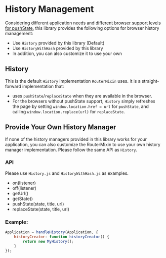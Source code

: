 # History Management

Considering different application needs and [different browser support levels for pushState](http://caniuse.com/#search=pushstate), this library provides the following options for browser history management:

* Use `History` provided by this library (Default)
* Use `HistoryWithHash` provided by this library
* In addition, you can also customize it to use your own

## History

This is the default `History` implementation `RouterMixin` uses.  It is a straight-forward implementation that:
* uses `pushState`/`replaceState` when they are available in the browser.
* For the browsers without pushState support, `History` simply refreshes the page by setting `window.location.href = url` for `pushState`, and calling `window.location.replace(url)` for `replaceState`.



## Provide Your Own History Manager

If none of the history managers provided in this library works for your application, you can also customize the RouterMixin to use your own history manager implementation.  Please follow the same API as `History`.

### API

Please use `History.js` and `HistoryWithHash.js` as examples.

* on(listener)
* off(listener)
* getUrl()
* getState()
* pushState(state, title, url)
* replaceState(state, title, url)

### Example:

```js
Application = handleHistory(Application, {
    historyCreator: function historyCreator() {
        return new MyHistory();
    }
});
```
